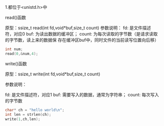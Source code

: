 1.都位于<unistd.h>中

read()函数

原型：ssize_t read(int fd,void*buf,size_t count)
参数说明：
fd:      是文件描述符，对应0
buf:     为读出数据的缓冲区；
count:   为每次读取的字节数（是请求读取的字节数，读上来的数据保
         存在缓冲区buf中，同时文件的当前读写位置向后移）
```c
int num;
read(0,&num,4);
```


write()函数

原型：ssize_t write(int fd,void*buf,size_t count)

参数说明：

fd:      是文件描述符，对应1
buf:     需要写入的数据，通常为字符串；
count:   每次写入的字节数

```c
char* ch = "hello world\n";
int len = strlen(ch);
write(1,ch,len);
```
